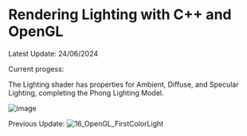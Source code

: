 # Rendering Lighting with C++ and OpenGL

Latest Update: 24/06/2024

Current progess:

The Lighting shader has properties for Ambient, Diffuse, and Specular Lighting, completing the Phong Lighting Model.

![image](https://github.com/josecr02/Advanced-Lighting-Research-with-OpenGL/assets/88961639/1d06f824-7ca2-4aae-8df6-249719266477)



Previous Update:
![16_OpenGL_FirstColorLight](https://github.com/josecr02/Advanced-Lighting-Research-with-OpenGL/assets/88961639/330181c1-3fdb-44fd-a20e-31286b3b0abf)


